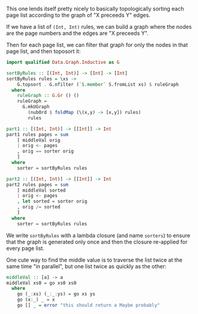 This one lends itself pretty nicely to basically topologically sorting each
page list according to the graph of "X preceeds Y" edges.

If we have a list of `(Int, Int)` rules, we can build a graph where the nodes
are the page numbers and the edges are "X preceeds Y".

Then for each page list, we can filter that graph for only the nodes in that
page list, and then toposort it:

```haskell
import qualified Data.Graph.Inductive as G

sortByRules :: [(Int, Int)] -> [Int] -> [Int]
sortByRules rules = \xs ->
    G.topsort . G.nfilter (`S.member` S.fromList xs) $ ruleGraph
  where
    ruleGraph :: G.Gr () ()
    ruleGraph =
      G.mkUGraph
        (nubOrd $ foldMap (\(x,y) -> [x,y]) rules)
        rules

part1 :: [(Int, Int)] -> [[Int]] -> Int
part1 rules pages = sum
    [ middleVal orig
    | orig <- pages
    , orig == sorter orig
    ]
  where
    sorter = sortByRules rules

part2 :: [(Int, Int)] -> [[Int]] -> Int
part2 rules pages = sum
    [ middleVal sorted
    | orig <- pages
    , let sorted = sorter orig
    , orig /= sorted
    ]
  where
    sorter = sortByRules rules
```

We write `sortByRules` with a lambda closure (and name `sorters`) to ensure
that the graph is generated only once and then the closure re-applied for
every page list.

One cute way to find the middle value is to traverse the list twice at the
same time "in parallel", but one list twice as quickly as the other:

```haskell
middleVal :: [a] -> a
middleVal xs0 = go xs0 xs0
  where
    go (_:xs) (_:_:ys) = go xs ys
    go (x:_) _ = x
    go [] _ = error "this should return a Maybe probably"
```
